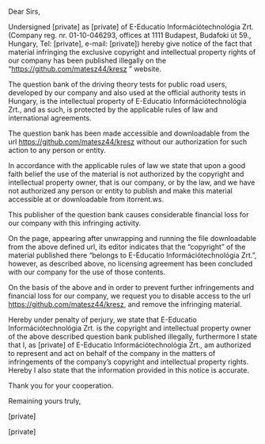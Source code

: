 Dear Sirs,

 

Undersigned [private] as [private] of E-Educatio Információtechnológia Zrt. (Company reg. nr. 01-10-046293, offices at 1111 Budapest, Budafoki út 59., Hungary, Tel: [private], e-mail: [private]) hereby give notice of the fact that material infringing the exclusive copyright and intellectual property rights of our company has been published illegally on the “https://github.com/matesz44/kresz ” website.

The question bank of the driving theory tests for public road users, developed by our company and also used at the official authority tests in Hungary, is the intellectual property of E-Educatio Információtechnológia Zrt., and as such, is protected by the applicable rules of law and international agreements.

The question bank has been made accessible and downloadable from the url https://github.com/matesz44/kresz without our authorization for such action to any person or entity.

In accordance with the applicable rules of law we state that upon a good faith belief the use of the material is not authorized by the copyright and intellectual property owner, that is our company, or by the law, and we have not authorized any person or entity to publish and make this material accessible at or downloadable from itorrent.ws.

This publisher of the question bank causes considerable financial loss for our company with this infringing activity.

On the page, appearing after unwrapping and running the file downloadable from the above defined url, its editor indicates that the “copyright” of the material published there “belongs to E-Educatio Információtechnológia Zrt.”, however, as described above, no licensing agreement has been concluded with our company for the use of those contents.

On the basis of the above and in order to prevent further infringements and financial loss for our company, we request you to disable access to the url https://github.com/matesz44/kresz, and remove the infringing material.

Hereby under penalty of perjury, we state that E-Educatio Információtechnológia Zrt. is the copyright and intellectual property owner of the above described question bank published illegally, furthermore I state that I, as [private] of E-Educatio Információtechnológia Zrt., am authorized to represent and act on behalf of the company in the matters of infringements of the company’s copyright and intellectual property rights. Hereby I also state that the information provided in this notice is accurate.

Thank you for your cooperation.

 

Remaining yours truly,

 

[private]

[private]

